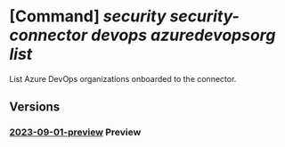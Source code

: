 # [Command] _security security-connector devops azuredevopsorg list_

List Azure DevOps organizations onboarded to the connector.

## Versions

### [2023-09-01-preview](/Resources/mgmt-plane/L3N1YnNjcmlwdGlvbnMve30vcmVzb3VyY2Vncm91cHMve30vcHJvdmlkZXJzL21pY3Jvc29mdC5zZWN1cml0eS9zZWN1cml0eWNvbm5lY3RvcnMve30vZGV2b3BzL2RlZmF1bHQvYXp1cmVkZXZvcHNvcmdz/2023-09-01-preview.xml) **Preview**

<!-- mgmt-plane /subscriptions/{}/resourcegroups/{}/providers/microsoft.security/securityconnectors/{}/devops/default/azuredevopsorgs 2023-09-01-preview -->
